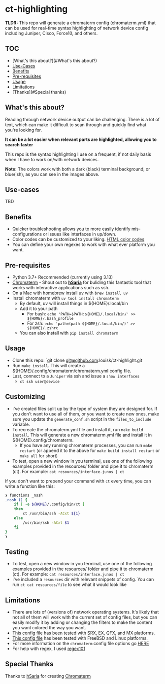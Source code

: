 # ct-highlighting

**TLDR:** This repo will generate a chromaterm config (chromaterm.yml) that can be used for real-time syntax highlighting of network device config including Juniper, Cisco, Force10, and others.

## TOC

- [What's this about?](#What's this about?)
- [Use-Cases](#Use-cases)
- [Benefits](#Benefits)
- [Pre-requisites](#Pre-requisites)
- [Usage](#Usage)
- [Limitations](#Limitations)
- [Thanks](#Special thanks)

## What's this about?

Reading through network device output can be challenging. There is a lot of text, which can make it difficult to scan through and quickly find what you're looking for.

**It can be a lot easier when relevant parts are highlighted, allowing you to search faster**

This repo is the syntax highlighting I use on a frequent, if not daily basis when I have to work on/with network devices.

**Note:** The colors work with both a dark (black) terminal background, or blue(ish), as you can see in the images above.

## Use-cases

TBD

## Benefits

- Quicker troubleshooting allows you to more easily identify mis-configurations or issues like interfaces in up/down.
- Color codes can be customized to your liking. [HTML color codes](https://htmlcolorcodes.com/)
- You can define your own regexes to work with what ever platform you want.

## Pre-requisites

- Python 3.7+ Recommended (currently using 3.13)
- [Chromaterm](https://github.com/hSaria/ChromaTerm) - Shout out to **[hSaria](https://github.com/hSaria)** for buliding this fantastic tool that works with interactive applications such as ssh.
- On a Mac with [homebrew](https://brew.sh) install [uv](https://docs.astral.sh/uv/) with `brew install uv`
- Install chromaterm with `uv tool install chromaterm`
  - By default, uv will install things in ${HOME}/.local/bin 
  - Add it to your path
    - For bash: `echo 'PATH=$PATH:${HOME}/.local/bin/' >> ${HOME}/.bash_profile`
    - For zsh: `echo 'path=(path ${HOME}/.local/bin/)' >> ${HOME}/.zshrc`
  - You can also install with `pip install chromaterm`

## Usage

- Clone this repo: `git clone git@github.com:louisk/ct-highlight.git
- Run `make install`. This will create a ${HOME}/.config/chromaterm/chromaterm.yml config file.
- Last, connect to a `Juniper` via ssh and issue a `show interfaces`
  - `ct ssh user@device`

## Customizing

- I've created files split up by the type of system they are designed for. If you don't want to use all of them, or you want to create new ones, make sure you update the `generate_conf.sh` script in the `files_to_include` variable.
- To recreate the chromaterm.yml file and install it, run `make build install`. This will generate a new chromaterm.yml file and install it in ${HOME}.config/chromaterm.
  - If you have any running chromaterm processes, you can run `make restart` (or append it to the above for `make build install restart` or `make all` for short)
- To test, open a new window in you terminal, use one of the following examples provided in the resources/ folder and pipe it to chromaterm (ct). For example: `cat resources/interface.junos | ct`

If you don't want to prepend your command with `ct` every time, you can write a function like this:

```bash
❯ functions _nssh
_nssh () {
	if [ -e ${HOME}/.config/bin/ct ]
	then
		ct /usr/bin/ssh -ACxt ${1}
	else
		/usr/bin/ssh -ACxt $1
	fi
}
❯
```

## Testing

- To test, open a new window in you terminal, use one of the following examples provided in the resources/ folder and pipe it to chromaterm (ct). For example: `cat resources/interface.junos | ct`
- I've included a `resources` dir with relevant snippets of config. You can run `ct cat resources/file` to see what it would look like

## Limitations

- There are lots of (versions of) network operating systems. It's likely that not all of them will work with the current set of config files, but you can easily modify it by adding or changing the filters to make the content you want colored the way you want.
- [This config file](chromaterm-juniper.yml) has been tested with SRX, EX, QFX, and MX platforms.
- [This config file](chromaterm-unix.yml) has been tested with FreeBSD and Linux platforms.
- For more information on the `chromaterm` config file options go [HERE](https://github.com/hSaria/ChromaTerm#highlight-rules)
- For help with regex, I used [regex101](https://regex101.com)

## Special Thanks

Thanks to [hSaria](https://github.com/hSaria) for creating [Chromaterm](https://github.com/hSaria/ChromaTerm)
